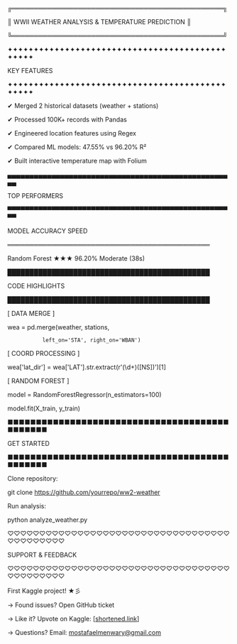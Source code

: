 ╔════════════════════════════════════════════════╗

║ WWII WEATHER ANALYSIS & TEMPERATURE PREDICTION ║

╚════════════════════════════════════════════════╝

✦✦✦✦✦✦✦✦✦✦✦✦✦✦✦✦✦✦✦✦✦✦✦✦✦✦✦✦✦✦✦✦✦✦✦✦✦✦✦✦✦✦✦✦✦✦✦

  KEY FEATURES                             
  
✦✦✦✦✦✦✦✦✦✦✦✦✦✦✦✦✦✦✦✦✦✦✦✦✦✦✦✦✦✦✦✦✦✦✦✦✦✦✦✦✦✦✦✦✦✦✦

✔ Merged 2 historical datasets (weather + stations)

✔ Processed 100K+ records with Pandas

✔ Engineered location features using Regex 

✔ Compared ML models: 47.55% vs 96.20% R² 

✔ Built interactive temperature map with Folium    

▄▄▄▄▄▄▄▄▄▄▄▄▄▄▄▄▄▄▄▄▄▄▄▄▄▄▄▄▄▄▄▄▄▄▄▄▄▄▄▄▄▄▄▄▄▄▄▄▄▄▄▄

  TOP PERFORMERS 
  
▀▀▀▀▀▀▀▀▀▀▀▀▀▀▀▀▀▀▀▀▀▀▀▀▀▀▀▀▀▀▀▀▀▀▀▀▀▀▀▀▀▀▀▀▀▀▀▀▀▀▀▀

  MODEL                ACCURACY    SPEED      
  
══════════════════════════════════════════════



  Random Forest ★★★    96.20%      Moderate (38s)

██████████████████████████████████████████████

  CODE HIGHLIGHTS
  
██████████████████████████████████████████████

[ DATA MERGE ]

wea = pd.merge(weather, stations, 

               left_on='STA', right_on='WBAN')

[ COORD PROCESSING ]

wea['lat_dir'] = wea['LAT'].str.extract(r'(\d+)([NS])')[1]

[ RANDOM FOREST ]

model = RandomForestRegressor(n_estimators=100)

model.fit(X_train, y_train)

■■■■■■■■■■■■■■■■■■■■■■■■■■■■■■■■■■■■■■■■■■■■■■

  GET STARTED                             
  
■■■■■■■■■■■■■■■■■■■■■■■■■■■■■■■■■■■■■■■■■■■■■■



Clone repository:

   git clone https://github.com/yourrepo/ww2-weather

 Run analysis:
 
   python analyze_weather.py

♡♡♡♡♡♡♡♡♡♡♡♡♡♡♡♡♡♡♡♡♡♡♡♡♡♡♡♡♡♡♡♡♡♡♡♡♡♡♡♡♡♡♡♡

  SUPPORT & FEEDBACK  
  
♡♡♡♡♡♡♡♡♡♡♡♡♡♡♡♡♡♡♡♡♡♡♡♡♡♡♡♡♡♡♡♡♡♡♡♡♡♡♡♡♡♡♡♡

First Kaggle project! ★彡  

→ Found issues? Open GitHub ticket  

→ Like it? Upvote on Kaggle: [[shortened.link](https://www.kaggle.com/code/mostafaelmenwary/tempera)]  

→ Questions? Email: mostafaelmenwary@gmail.com
